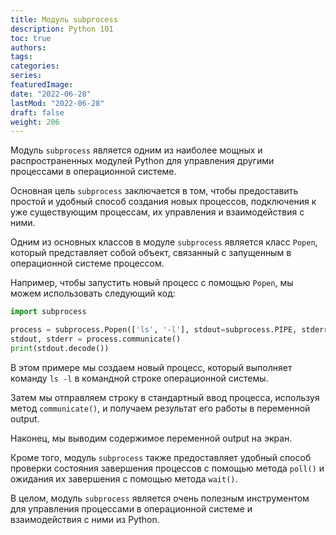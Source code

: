 ```yaml
---
title: Модуль subprocess
description: Python 101
toc: true
authors:
tags:
categories:
series:
featuredImage:
date: "2022-06-28"
lastMod: "2022-06-28"
draft: false
weight: 206
---
```


Модуль `subprocess` является одним из наиболее мощных и распространенных модулей Python для управления другими процессами в операционной системе.

Основная цель `subprocess` заключается в том, чтобы предоставить простой и удобный способ создания новых процессов, подключения к уже существующим процессам, их управления и взаимодействия с ними.

Одним из основных классов в модуле `subprocess` является класс `Popen`, который представляет собой объект, связанный с запущенным в операционной системе процессом.

Например, чтобы запустить новый процесс с помощью `Popen`, мы можем использовать следующий код:

```python
import subprocess

process = subprocess.Popen(['ls', '-l'], stdout=subprocess.PIPE, stderr=subprocess.PIPE)
stdout, stderr = process.communicate()
print(stdout.decode())
```

В этом примере мы создаем новый процесс, который выполняет команду `ls -l` в командной строке операционной системы.

Затем мы отправляем строку в стандартный ввод процесса, используя метод `communicate()`, и получаем результат его работы в переменной output.

Наконец, мы выводим содержимое переменной output на экран.

Кроме того, модуль `subprocess` также предоставляет удобный способ проверки состояния завершения процессов с помощью метода `poll()` и ожидания их завершения с помощью метода `wait()`.

В целом, модуль `subprocess` является очень полезным инструментом для управления процессами в операционной системе и взаимодействия с ними из Python.
